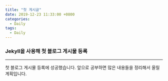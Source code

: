 ```yaml
---
title: "첫 게시글"
date: 2019-12-23 11:33:00 +0800
categories: 
  - Daily
tags: 
  - Daily
---
```


### Jekyll을 사용해 첫 블로그 게시물 등록

***
 첫 블로그 게시물 등록에 성공했습니다.
 앞으로 공부하면 많은 내용들을 정리해서 올릴 계획입니다.


